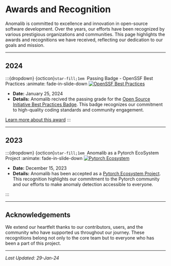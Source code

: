 # Awards and Recognition

Anomalib is committed to excellence and innovation in open-source software development. Over the years, our efforts have been recognized by various prestigious organizations and communities. This page highlights the awards and recognitions we have received, reflecting our dedication to our goals and mission.

---

## 2024

:::{dropdown} {octicon}`star-fill;1em`&nbsp; Passing Badge - OpenSSF Best Practices
:animate: fade-in-slide-down
[![OpenSSF Best Practices](https://www.bestpractices.dev/projects/8330/badge)](https://www.bestpractices.dev/projects/8330)

- **Date:** January 25, 2024
- **Details:** Anomalib recived the passing grade for the [Open Source Initiative Best Practices Badge](https://opensource.org/best-practices-badge). This badge recognizes our commitment to high-quality coding standards and community engagement.

[Learn more about this award](https://opensource.org/best-practices-badge)
:::

---

## 2023

:::{dropdown} {octicon}`star-fill;1em`&nbsp; Anomalib as a Pytorch EcoSystem Project
:animate: fade-in-slide-down
[![Pytorch Ecosystem](https://img.shields.io/badge/Pytorch-Ecosystem-blue)](https://pytorch.org/ecosystem/)

- **Date:** December 15, 2023
- **Details:** Anomalib has been accepted as a [Pytorch Ecosystem Project](https://pytorch.org/ecosystem/). This recognition highlights our commitment to the Pytorch community and our efforts to make anomaly detection accessible to everyone.

:::

---

## Acknowledgements

We extend our heartfelt thanks to our contributors, users, and the community who have supported us throughout our journey. These recognitions belong not only to the core team but to everyone who has been a part of this project.

---

_Last Updated: 29-Jan-24_
